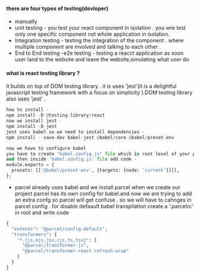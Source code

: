 #### there are four types of testing(devloper)
* manually
* unit testing - you test your react component in isolation . you wre test only one specific component not whole application in isolation.
* Integration testing - testing the integration of the component . where multiple component are involved and talking to each other .
* End to End testing -e2e testing - testing a reacct application as soon user land to the website and leave the website,simulating what user do

#### what is react testing library ?
it builds on top of DOM testing library . it is uses 'jest'(it is a delightful javascript testing framework with a focus on simplicity ).DOM testing library also uses 'jest' .
```python
how to install -
npm install -D @testing-library/react
now we install jest - 
npm install -D jest
jest uses babel so we need to install dependencies - 
npm install --save-dev babel-jest @babel/core @babel/preset-env

now we have to configure babel
you have to create "babel.config.js" file which is root level of your project -
and then inside 'babel.config.js' file add code - 
module.exports = {
  presets: [['@babel/preset-env', {targets: {node: 'current'}}]],
};
```

* parcel already uses babel and we install parcel when we create our project parcel has its own config for babel.and now we are trying to add an extra confg so parcel will get confuse . so we will have to cahnges in parcel config .
for disable defaault babel transpilation
create a '.parcelrc' in root and write code
```python
{
  "extends": "@parcel/config-default",
  "transformers": {
    "*.{js,mjs,jsx,cjs,ts,tsx}": [
      "@parcel/transformer-js",
      "@parcel/transformer-react-refresh-wrap"
    ]
  }
}
```



